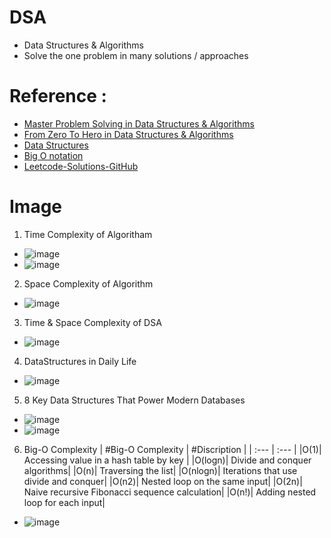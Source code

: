 # DSA
* Data Structures &amp; Algorithms
* Solve the one problem in many solutions / approaches

# Reference : 
* [Master Problem Solving in Data Structures & Algorithms](https://medium.com/@tushar_patil/master-problem-solving-in-data-structures-algorithms-7abd106ca630)
* [From Zero To Hero in Data Structures & Algorithms](https://medium.com/@tushar_patil/how-to-prepare-for-dsa-zero-to-hero-53ee4b1e1ebd)
* [Data Structures](https://www.geeksforgeeks.org/data-structures/?ref=shm)
* [Big O notation](https://en.wikipedia.org/wiki/Big_O_notation)
* [Leetcode-Solutions-GitHub](https://github.com/AnasImloul/Leetcode-Solutions)

# Image
1. Time Complexity of Algoritham
* ![image](https://github.com/user-attachments/assets/fc43df14-117b-403a-9737-c33abfd97984)
* ![image](https://github.com/user-attachments/assets/92e87487-8b5e-4743-b718-9a914166e374)
2. Space Complexity of Algorithm
* ![image](https://github.com/user-attachments/assets/896392c4-2a9a-4f54-9a07-92e47ec0dc25)
3. Time & Space Complexity of DSA
* ![image](https://user-images.githubusercontent.com/7721150/183982045-1584a576-b76a-4c8e-b876-acbef838074c.png)
4. DataStructures in Daily Life
* ![image](https://user-images.githubusercontent.com/7721150/231829293-2f64d238-e98a-4ad9-a26f-cf27a0d0ded5.png)
5. 8 Key Data Structures That Power Modern Databases
* ![image](https://github.com/user-attachments/assets/baf85556-badb-45f2-a556-b24528ccf611)
* ![image](https://github.com/user-attachments/assets/4cbd0948-ff8e-4e20-aa52-cd26f211e452)
6. Big-O Complexity
| #Big-O Complexity  | #Discription |
| :--- | :--- | 
|O(1)| Accessing value in a hash table by key |
|O(logn)| Divide and conquer algorithms|
|O(n)| Traversing the list|
|O(nlogn)| Iterations that use divide and conquer|
|O(n2)| Nested loop on the same input|
|O(2n)| Naive recursive Fibonacci sequence calculation|
|O(n!)| Adding nested loop for each input|
* ![image](https://github.com/user-attachments/assets/ece1467f-0c0f-4dce-ab34-e777a0407677)






